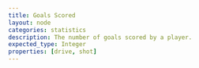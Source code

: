 ```yaml
---
title: Goals Scored
layout: node
categories: statistics
description: The number of goals scored by a player.
expected_type: Integer
properties: [drive, shot]
---
```

